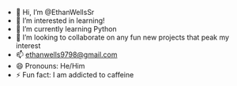 - 👋 Hi, I’m @EthanWellsSr
- 👀 I’m interested in learning!
- 🌱 I’m currently learning Python
- 💞️ I’m looking to collaborate on any fun new projects that peak my interest
- 📫 ethanwells9798@gmail.com
- 😄 Pronouns: He/Him
- ⚡ Fun fact: I am addicted to caffeine

<!---
EthanWellsSr/EthanWellsSr is a ✨ special ✨ repository because its `README.md` (this file) appears on your GitHub profile.
You can click the Preview link to take a look at your changes.
--->
